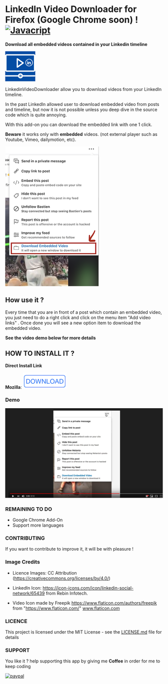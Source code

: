 # LinkedIn Video Downloader for Firefox (Google Chrome soon) ! [![Javacript](https://img.shields.io/badge/Javascript-yellow.svg?style=flat)]()

**Download all embedded videos contained in your Linkedin timeline**

![LinkedIn Video Downloader](images/LinkedInAddon96.png)

LinkedinVideoDownloader allow you to download videos from your LinkedIn timeline. 

In the past LinkedIn allowed user to download embedded video from posts and timeline, but now it is not possible unless you deep dive in the source code which is quite annoying.

With this add-on you can download the embedded link with one 1 click. 

**Beware** it works only with **embedded** videos. (not external player such as Youtube, Vimeo, dailymotion, etc).

![Image of LinkedIn Video Downloader](/screenshots/LinkedinContextMenuItem.png)

## How use it ?

Every time that you are in front of a post which contain an embedded video, you just need to do a right click and click on the menu item "Add video links" . Once done you will see a new option item to download the embedded video.

**See the video demo below for more details**

## HOW TO INSTALL IT ?

**Direct Install Link**

**Mozilla**: [![Video LinkedIn Downloader](/screenshots/downloadbutton.png)](https://addons.mozilla.org/en-US/firefox/addon/linkedin-video-downloader/?src=search)

### Demo
[![Demo-LinkedinVideoDownloader](/screenshots/Screenshot-YoutubeDemo.png)](https://youtu.be/zMlUsi1CT_M)

### REMAINING TO DO

- Google Chrome Add-On
- Support more languages

### CONTRIBUTING
If you want to contribute to improve it, it will be with pleasure !

### Image Credits

- Licence Images: CC Attribution (https://creativecommons.org/licenses/by/4.0/)

- LinkedIn Icon: https://icon-icons.com/icon/linkedin-social-network/65439 from Rebin Infotech.

- Video Icon made by Freepik https://www.flaticon.com/authors/freepik from "https://www.flaticon.com/" www.flaticon.com

### LICENCE

This project is licensed under the MIT License - see the [LICENSE.md](LICENSE.md) file for details

### SUPPORT

You like it ? help supporting this app by giving me **Coffee** in order for me to keep coding

[![paypal](https://www.paypalobjects.com/en_US/i/btn/btn_donateCC_LG.gif)](https://www.paypal.com/cgi-bin/webscr?cmd=_s-xclick&hosted_button_id=CK4Y594T6K5LL)
